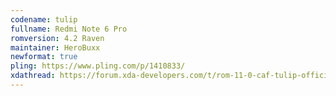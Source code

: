 ```yaml
---
codename: tulip
fullname: Redmi Note 6 Pro
romversion: 4.2 Raven
maintainer: HeroBuxx
newformat: true
pling: https://www.pling.com/p/1410833/
xdathread: https://forum.xda-developers.com/t/rom-11-0-caf-tulip-official-conqueros-4-2-raven-for-redmi-note-6-pro.4274939/
---
```


